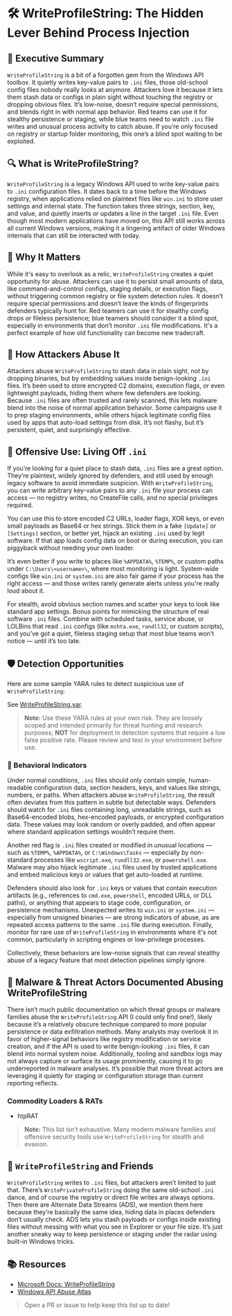 # 🛠️ WriteProfileString: The Hidden Lever Behind Process Injection

## 🚀 Executive Summary
`WriteProfileString` is a bit of a forgotten gem from the Windows API toolbox. It quietly writes key-value pairs to `.ini` files, those old-school config files nobody really looks at anymore. Attackers love it because it lets them stash data or configs in plain sight without touching the registry or dropping obvious files. It’s low-noise, doesn’t require special permissions, and blends right in with normal app behavior. Red teams can use it for stealthy persistence or staging, while blue teams need to watch `.ini` file writes and unusual process activity to catch abuse. If you’re only focused on registry or startup folder monitoring, this one’s a blind spot waiting to be exploited.

## 🔍 What is WriteProfileString?
`WriteProfileString` is a legacy Windows API used to write key-value pairs to `.ini` configuration files. It dates back to a time before the Windows registry, when applications relied on plaintext files like `win.ini` to store user settings and internal state. The function takes three strings, section, key, and value, and quietly inserts or updates a line in the target `.ini` file. Even though most modern applications have moved on, this API still works across all current Windows versions, making it a lingering artifact of older Windows internals that can still be interacted with today.

## 🚩 Why It Matters
While it's easy to overlook as a relic, `WriteProfileString` creates a quiet opportunity for abuse. Attackers can use it to persist small amounts of data, like command-and-control configs, staging details, or execution flags, without triggering common registry or file system detection rules. It doesn’t require special permissions and doesn’t leave the kinds of fingerprints defenders typically hunt for. Red teamers can use it for stealthy config drops or fileless persistence; blue teamers should consider it a blind spot, especially in environments that don’t monitor `.ini` file modifications. It's a perfect example of how old functionality can become new tradecraft.

## 🧬 How Attackers Abuse It
Attackers abuse `WriteProfileString` to stash data in plain sight, not by dropping binaries, but by embedding values inside benign-looking `.ini` files. It’s been used to store encrypted C2 domains, execution flags, or even lightweight payloads, hiding them where few defenders are looking. Because `.ini` files are often trusted and rarely scanned, this lets malware blend into the noise of normal application behavior. Some campaigns use it to prep staging environments, while others hijack legitimate config files used by apps that auto-load settings from disk. It’s not flashy, but it’s persistent, quiet, and surprisingly effective.

## 🧨 Offensive Use: Living Off `.ini`
If you’re looking for a quiet place to stash data, `.ini` files are a great option. They’re plaintext, widely ignored by defenders, and still used by enough legacy software to avoid immediate suspicion. With `WriteProfileString`, you can write arbitrary key-value pairs to any `.ini` file your process can access — no registry writes, no CreateFile calls, and no special privileges required.

You can use this to store encoded C2 URLs, loader flags, XOR keys, or even small payloads as Base64 or hex strings. Stick them in a fake `[Update]` or `[Settings]` section, or better yet, hijack an existing `.ini` used by legit software. If that app loads config data on boot or during execution, you can piggyback without needing your own loader.

It’s even better if you write to places like `%APPDATA%`, `%TEMP%`, or custom paths under `C:\Users\<username>\`, where most monitoring is light. System-wide configs like `win.ini` or `system.ini` are also fair game if your process has the right access — and those writes rarely generate alerts unless you're really loud about it.

For stealth, avoid obvious section names and scatter your keys to look like standard app settings. Bonus points for mimicking the structure of real software `.ini` files. Combine with scheduled tasks, service abuse, or LOLBins that read `.ini` configs (like `mshta.exe`, `rundll32`, or custom scripts), and you’ve got a quiet, fileless staging setup that most blue teams won’t notice — until it’s too late.

## 🛡️ Detection Opportunities

Here are some sample YARA rules to detect suspicious use of `WriteProfileString`:

See [WriteProfileString.yar](./WriteProfileString.yar).

> **Note:** Use these YARA rules at your own risk. They are loosely scoped and intended primarily for threat hunting and research purposes; **NOT** for deployment in detection systems that require a low false positive rate. Please review and test in your environment before use.

### 🐾 Behavioral Indicators
Under normal conditions, `.ini` files should only contain simple, human-readable configuration data, section headers, keys, and values like strings, numbers, or paths. When attackers abuse `WriteProfileString`, the result often deviates from this pattern in subtle but detectable ways. Defenders should watch for `.ini` files containing long, unreadable strings, such as Base64-encoded blobs, hex-encoded payloads, or encrypted configuration data. These values may look random or overly padded, and often appear where standard application settings wouldn’t require them.

Another red flag is `.ini` files created or modified in unusual locations — such as `%TEMP%`, `%APPDATA%`, or `C:\Windows\Tasks` — especially by non-standard processes like `wscript.exe`, `rundll32.exe`, or `powershell.exe`. Malware may also hijack legitimate `.ini` files used by trusted applications and embed malicious keys or values that get auto-loaded at runtime.

Defenders should also look for `.ini` keys or values that contain execution artifacts (e.g., references to `cmd.exe`, `powershell`, encoded URLs, or DLL paths), or anything that appears to stage code, configuration, or persistence mechanisms. Unexpected writes to `win.ini` or `system.ini` — especially from unsigned binaries — are strong indicators of abuse, as are repeated access patterns to the same `.ini` file during execution. Finally, monitor for rare use of `WriteProfileString` in environments where it's not common, particularly in scripting engines or low-privilege processes.

Collectively, these behaviors are low-noise signals that can reveal stealthy abuse of a legacy feature that most detection pipelines simply ignore.


## 🦠 Malware & Threat Actors Documented Abusing WriteProfileString

There isn’t much public documentation on which threat groups or malware families abuse the `WriteProfileString` API (I could only find one!), likely because it’s a relatively obscure technique compared to more popular persistence or data exfiltration methods. Many analysts may overlook it in favor of higher-signal behaviors like registry modification or service creation, and if the API is used to write benign-looking `.ini` files, it can blend into normal system noise. Additionally, tooling and sandbox logs may not always capture or surface its usage prominently, causing it to go underreported in malware analyses. It’s possible that more threat actors are leveraging it quietly for staging or configuration storage than current reporting reflects.

### **Commodity Loaders & RATs**
- htpRAT

> **Note:** This list isn’t exhaustive. Many modern malware families and offensive security tools use `WriteProfileString` for stealth and evasion.

## 🧵 `WriteProfileString` and Friends
`WriteProfileString` writes to `.ini` files, but attackers aren’t limited to just that. There’s `WritePrivateProfileString` doing the same old-school `.ini` dance, and of course the registry or direct file writes are always options. Then there are Alternate Data Streams (ADS), we mention them here because they’re basically the same idea, hiding data in places defenders don’t usually check. ADS lets you stash payloads or configs inside existing files without messing with what you see in Explorer or your file size. It’s just another sneaky way to keep persistence or staging under the radar using built-in Windows tricks.


## 📚 Resources

- [Microsoft Docs: WriteProfileString](https://learn.microsoft.com/en-us/windows/win32/api/winbase/nf-winbase-writeprofilestringa)
- [Windows API Abuse Atlas](https://github.com/danafaye/WindowsAPIAbuseAtlas)

> Open a PR or issue to help keep this list up to date!